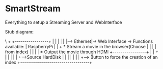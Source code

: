 SmartStream
===========

Everything to setup a Streaming Server and WebInterface



Stub diagram: 

\                                   +
     +-----------------+            |
     |                 |            |
     |                 |--> Ethernet|-> Web Interface -> Functions available:
     |  RaspberryPi    |            |                 +     * Stream a movie in the browser(Choose
     |                 |            |                 |       from index)
     |                 |            |                 |     * Output the movie through HDMI
     +-----------------+            |                 |
        +                           |                 |
        |                           |                 |
        +-->Source HardDisk         |                 |
                                    |                 |
                                    |                 |
                                    |                 +--> Button to force the creation of an index
+-----------------------------------+

